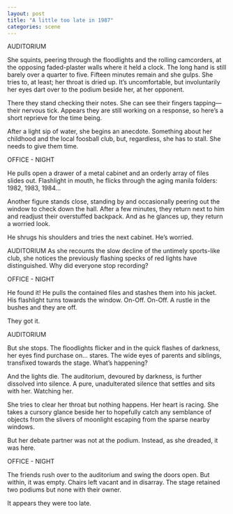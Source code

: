 ```yaml
---
layout: post
title: "A little too late in 1987"
categories: scene
---
```


AUDITORIUM

She squints, peering through the floodlights and the rolling camcorders, at the opposing faded-plaster walls where it held a clock. The long hand is still barely over a quarter to five. Fifteen minutes remain and she gulps. She tries to, at least; her throat is dried up. It’s uncomfortable, but involuntarily her eyes dart over to the podium beside her, at her opponent.

There they stand checking their notes. She can see their fingers tapping— their nervous tick. Appears they are still working on a response, so here’s a short reprieve for the time being.

After a light sip of water, she begins an anecdote. Something about her childhood and the local foosball club, but, regardless, she has to stall. She needs to give them time.

OFFICE - NIGHT

He pulls open a drawer of a metal cabinet and an orderly array of files slides out. Flashlight in mouth, he flicks through the aging manila folders: 1982, 1983, 1984…

Another figure stands close, standing by and occasionally peering out the window to check down the hall. After a few minutes, they return next to him and readjust their overstuffed backpack. And as he glances up, they return a worried look.

He shrugs his shoulders and tries the next cabinet. He’s worried.

AUDITORIUM
As she recounts the slow decline of the untimely sports-like club, she notices the previously flashing specks of red lights have distinguished. Why did everyone stop recording?

OFFICE - NIGHT

He found it! He pulls the contained files and stashes them into his jacket. His flashlight turns towards the window. On-Off. On-Off. A rustle in the bushes and they are off.

They got it.

AUDITORIUM

But she stops. The floodlights flicker and in the quick flashes of darkness, her eyes find purchase on… stares. The wide eyes of parents and siblings, transfixed towards the stage. What’s happening?

And the lights die. The auditorium, devoured by darkness, is further dissolved into silence. A pure, unadulterated silence that settles and sits with her. Watching her.

She tries to clear her throat but nothing happens. Her heart is racing. She takes a cursory glance beside her to hopefully catch any semblance of objects from the slivers of moonlight escaping from the sparse nearby windows.

But her debate partner was not at the podium. Instead, as she dreaded, it was here.

OFFICE - NIGHT

The friends rush over to the auditorium and swing the doors open. But within, it was empty. Chairs left vacant and in disarray. The stage retained two podiums but none with their owner.

It appears they were too late.
